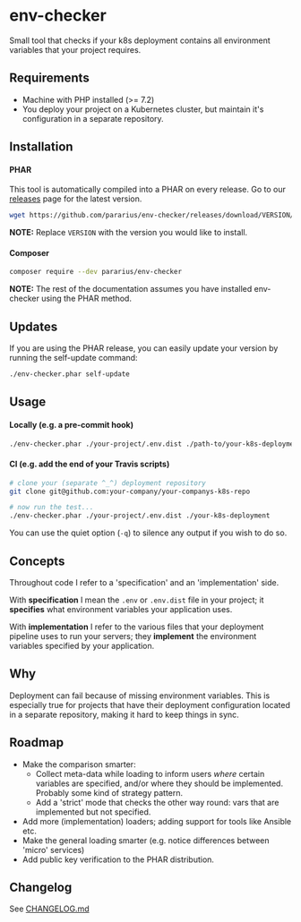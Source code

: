 # env-checker

Small tool that checks if your k8s deployment contains all 
environment variables that your project requires.


## Requirements

- Machine with PHP installed (>= 7.2)
- You deploy your project on a Kubernetes cluster, 
  but maintain it's configuration in a separate repository.


## Installation

#### PHAR

This tool is automatically compiled into a PHAR on every release.
Go to our [releases](https://github.com/Pararius/env-checker/releases) page for the latest version.

```bash
wget https://github.com/pararius/env-checker/releases/download/VERSION/env-checker.phar
```

**NOTE:** Replace `VERSION` with the version you would like to install.


#### Composer

```bash
composer require --dev pararius/env-checker
```

**NOTE:** The rest of the documentation assumes you have installed env-checker using the PHAR method. 


## Updates

If you are using the PHAR release, you can easily update your version by running the self-update command:
```bash
./env-checker.phar self-update
```

## Usage

#### Locally (e.g. a pre-commit hook)

```bash
./env-checker.phar ./your-project/.env.dist ./path-to/your-k8s-deployment-files
```

#### CI (e.g. add the end of your Travis scripts)

```bash
# clone your (separate ^_^) deployment repository
git clone git@github.com:your-company/your-companys-k8s-repo

# now run the test...
./env-checker.phar ./your-project/.env.dist ./your-k8s-deployment
```

You can use the quiet option (`-q`) to silence any output if you wish to do so.


## Concepts

Throughout code I refer to a 'specification' and an 'implementation' side.

With **specification** I mean the `.env` or `.env.dist` file in your project; 
it **specifies** what environment variables your application uses.

With **implementation** I refer to the various files that your deployment pipeline uses
to run your servers; they **implement** the environment variables specified by your application.


## Why

Deployment can fail because of missing environment variables. 
This is especially true for projects that have their deployment
configuration located in a separate repository, making it hard to keep things in sync.


## Roadmap

- Make the comparison smarter:
    - Collect meta-data while loading to inform users *where* certain variables are specified, 
      and/or where they should be implemented. Probably some kind of strategy pattern.
    - Add a 'strict' mode that checks the other way round: vars that are implemented but not specified.
- Add more (implementation) loaders; adding support for tools like Ansible etc.  
- Make the general loading smarter (e.g. notice differences between 'micro' services)
- Add public key verification to the PHAR distribution.


## Changelog

See [CHANGELOG.md](CHANGELOG.md)
